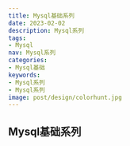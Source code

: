 ```yaml
---
title: Mysql基础系列
date: 2023-02-02
description: Mysql系列
tags:
- Mysql
nav: Mysql系列
categories:
- Mysql基础
keywords:
- Mysql系列
- Mysql系列
image: post/design/colorhunt.jpg
---
```


## Mysql基础系列

